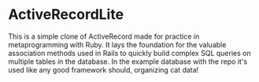 # ActiveRecordLite
This is a simple clone of ActiveRecord made for practice in metaprogramming with Ruby.
It lays the foundation for the valuable association methods used in Rails to quickly build complex SQL queries on multiple tables in the database.
In the example database with the repo it's used like any good framework should, organizing cat data!
